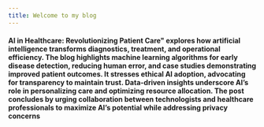 ```yaml
---
title: Welcome to my blog
---
```


#### AI in Healthcare: Revolutionizing Patient Care" explores how artificial intelligence transforms diagnostics, treatment, and operational efficiency. The blog highlights machine learning algorithms for early disease detection, reducing human error, and case studies demonstrating improved patient outcomes. It stresses ethical AI adoption, advocating for transparency to maintain trust. Data-driven insights underscore AI’s role in personalizing care and optimizing resource allocation. The post concludes by urging collaboration between technologists and healthcare professionals to maximize AI’s potential while addressing privacy concerns
